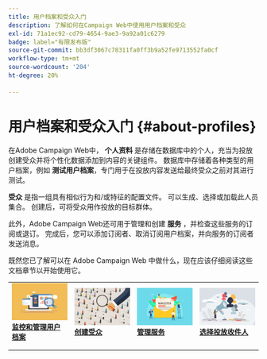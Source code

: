 ```yaml
---
title: 用户档案和受众入门
description: 了解如何在Campaign Web中使用用户档案和受众
exl-id: 71a1ec92-cd79-4654-9ae3-9a92a01c6279
badge: label="有限发布版"
source-git-commit: bb3df3067c78311fa0ff3b9a52fe9713552fa0cf
workflow-type: tm+mt
source-wordcount: '204'
ht-degree: 20%

---
```


# 用户档案和受众入门 {#about-profiles}

在Adobe Campaign Web中， **个人资料** 是存储在数据库中的个人，充当为投放创建受众并将个性化数据添加到内容的关键组件。 数据库中存储着各种类型的用户档案，例如 **测试用户档案**，专门用于在投放内容发送给最终受众之前对其进行测试。

**受众** 是指一组具有相似行为和/或特征的配置文件。 可以生成、选择或加载此人员集合。  创建后，可将受众用作投放的目标群体。

此外，Adobe Campaign Web还可用于管理和创建 **服务** ，并检查这些服务的订阅或退订。 完成后，您可以添加订阅者、取消订阅用户档案，并向服务的订阅者发送消息。

既然您已了解可以在 Adobe Campaign Web 中做什么，现在应该仔细阅读这些文档章节以开始使用它。

<table style="table-layout:fixed"><tr style="border: 0;">
<td>
<a href="about-recipients.md">
<img src="../assets/do-not-localize/profiles-audiences-profile.png">
</a>
<div>
<a href="about-recipients.md"><strong>监控和管理用户档案</strong></a>
</div>
<p>
</td>
<td>
<a href="create-audience.md">
<img alt="潜在客户" src="../assets/do-not-localize/profiles-audiences-audience.png">
</a>
<div><a href="create-audience.md"><strong>创建受众</strong>
</div>
<p>
</td>
<td>
<a href="manage-services.md">
<img alt="不常见" src="../assets/do-not-localize/profiles-audiences-service.png">
</a>
<div>
<a href="manage-services.md"><strong>管理服务</strong></a>
</div>
<p></td>
<td>
<a href="add-audience.md">
<img alt="不常见" src="../assets/do-not-localize/profiles-audiences-deliveries.png">
</a>
<div>
<a href="add-audience.md"><strong>选择投放收件人</strong></a>
</div>
<p></td>
</tr></table>
